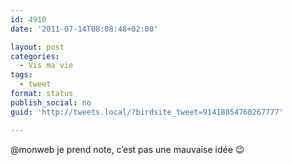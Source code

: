 ```yaml
---
id: 4910
date: '2011-07-14T08:08:48+02:00'

layout: post
categories:
  - Vis ma vie
tags:
  - tweet
format: status
publish_social: no
guid: 'http://tweets.local/?birdsite_tweet=91418854760267777'

---
```


@monweb je prend note, c’est pas une mauvaise idée 😉